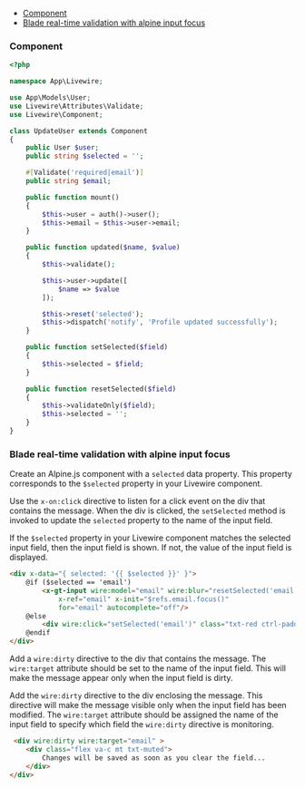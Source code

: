 <!-- TOC -->

- [Component](#component)
- [Blade real-time validation with alpine input focus](#blade-real-time-validation-with-alpine-input-focus)

<!-- /TOC -->

<a id="markdown-component" name="component"></a>

### Component
```php
<?php

namespace App\Livewire;

use App\Models\User;
use Livewire\Attributes\Validate;
use Livewire\Component;

class UpdateUser extends Component
{
    public User $user;
    public string $selected = '';

    #[Validate('required|email')]
    public string $email;

    public function mount()
    {
        $this->user = auth()->user();
        $this->email = $this->user->email;
    }

    public function updated($name, $value)
    {
        $this->validate();

        $this->user->update([
            $name => $value
        ]);

        $this->reset('selected');
        $this->dispatch('notify', 'Profile updated successfully');
    }

    public function setSelected($field)
    {
        $this->selected = $field;
    }

    public function resetSelected($field)
    {
        $this->validateOnly($field);
        $this->selected = '';
    }
}
```

<a id="markdown-blade-real-time-validation-with-alpine-input-focus" name="blade-real-time-validation-with-alpine-input-focus"></a>

### Blade real-time validation with alpine input focus

Create an Alpine.js component with a `selected` data property. This property corresponds to the
`$selected` property in your Livewire component.

Use the `x-on:click` directive to listen for a click event on the div that contains the message.
When the div is clicked, the `setSelected` method is invoked to update the `selected` property to
the name of the input field.

If the `$selected` property in your Livewire component matches the selected input field, then the
input field is shown. If not, the value of the input field is displayed.

```html
<div x-data="{ selected: '{{ $selected }}' }">
    @if ($selected == 'email')
        <x-gt-input wire:model="email" wire:blur="resetSelected('email')"
            x-ref="email" x-init="$refs.email.focus()"
            for="email" autocomplete="off"/>
    @else
        <div wire:click="setSelected('email')" class="txt-red ctrl-padding">{{ $email }}</div>
    @endif
</div>
```

Add a `wire:dirty` directive to the div that contains the message. The `wire:target` attribute
should be set to the name of the input field. This will make the message appear only when the
input field is dirty.

Add the `wire:dirty` directive to the div enclosing the message. This directive will make the
message visible only when the input field has been modified. The `wire:target` attribute should be
assigned the name of the input field to specify which field the `wire:dirty` directive is
monitoring.

```html
 <div wire:dirty wire:target="email" >
    <div class="flex va-c mt txt-muted">
        Changes will be saved as soon as you clear the field...
    </div>
</div>
```
